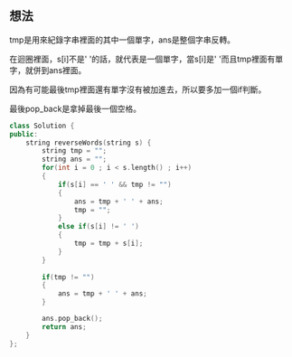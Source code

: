 ## 想法
tmp是用來紀錄字串裡面的其中一個單字，ans是整個字串反轉。

在迴圈裡面，s[i]不是' '的話，就代表是一個單字，當s[i]是' '而且tmp裡面有單字，就併到ans裡面。

因為有可能最後tmp裡面還有單字沒有被加進去，所以要多加一個if判斷。

最後pop_back是拿掉最後一個空格。

```CPP
class Solution {
public:
    string reverseWords(string s) {
        string tmp = "";
        string ans = "";
        for(int i = 0 ; i < s.length() ; i++)
        {
            if(s[i] == ' ' && tmp != "")
            {
                ans = tmp + ' ' + ans;
                tmp = "";
            }
            else if(s[i] != ' ')
            {
                tmp = tmp + s[i];
            }
        }
        
        if(tmp != "")
        {
            ans = tmp + ' ' + ans;
        }

        ans.pop_back();
        return ans;
    }
};
```
